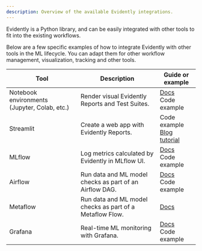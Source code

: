 ```yaml
---
description: Overview of the available Evidently integrations.
---
```


Evidently is a Python library, and can be easily integrated with other tools to fit into the existing workflows.

Below are a few specific examples of how to integrate Evidently with other tools in the ML lifecycle. You can adapt them for other workflow management, visualization, tracking and other tools.

| Tool | Description | Guide or example |
|---|---|---|
| Notebook environments (Jupyter, Colab, etc.) | Render visual Evidently Reports and Test Suites. | [Docs](notebook-environments.md)<br>Code example |
| Streamlit | Create a web app with Evidently Reports.  | Code example<br>[Blog tutorial](https://www.evidentlyai.com/blog/ml-model-monitoring-dashboard-tutorial) |
| MLflow | Log metrics calculated by Evidently in MLflow UI. | [Docs](evidently-and-mlflow.md)<br>Code example |
| Airflow | Run data and ML model checks as part of an Airflow DAG. | [Docs](evidently-and-airflow.md)<br>Code example |
| Metaflow | Run data and ML model checks as part of a Metaflow Flow. | [Docs](evidently-and-metaflow.md) |
| Grafana | Real-time ML monitoring with Grafana.  | [Docs](evidently-and-grafana.md)<br>Code example |
